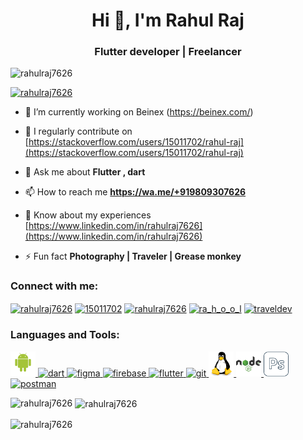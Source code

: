 <h1 align="center">Hi 👋, I'm Rahul Raj</h1>
<h3 align="center">Flutter developer | Freelancer </h3>

<p align="left"> <img src="https://komarev.com/ghpvc/?username=rahulraj7626&label=Profile%20views&color=0e75b6&style=flat" alt="rahulraj7626" /> </p>

<p align="left"> <a href="https://github.com/ryo-ma/github-profile-trophy"><img src="https://github-profile-trophy.vercel.app/?username=rahulraj7626" alt="rahulraj7626" /></a> </p>

- 🔭 I’m currently working on Beinex (https://beinex.com/)

- 📝 I regularly contribute on [https://stackoverflow.com/users/15011702/rahul-raj](https://stackoverflow.com/users/15011702/rahul-raj)

- 💬 Ask me about **Flutter , dart**

- 📫 How to reach me **https://wa.me/+919809307626**

- 📄 Know about my experiences [https://www.linkedin.com/in/rahulraj7626](https://www.linkedin.com/in/rahulraj7626)

- ⚡ Fun fact **Photography | Traveler | Grease monkey**

<h3 align="left">Connect with me:</h3>
<p align="left">
<a href="https://linkedin.com/in/rahulraj7626" target="blank"><img align="center" src="https://raw.githubusercontent.com/rahuldkjain/github-profile-readme-generator/master/src/images/icons/Social/linked-in-alt.svg" alt="rahulraj7626" height="30" width="40" /></a>
<a href="https://stackoverflow.com/users/15011702" target="blank"><img align="center" src="https://raw.githubusercontent.com/rahuldkjain/github-profile-readme-generator/master/src/images/icons/Social/stack-overflow.svg" alt="15011702" height="30" width="40" /></a>
<a href="https://fb.com/rahulraj7626" target="blank"><img align="center" src="https://raw.githubusercontent.com/rahuldkjain/github-profile-readme-generator/master/src/images/icons/Social/facebook.svg" alt="rahulraj7626" height="30" width="40" /></a>
<a href="https://instagram.com/ra_h_o_o_l" target="blank"><img align="center" src="https://raw.githubusercontent.com/rahuldkjain/github-profile-readme-generator/master/src/images/icons/Social/instagram.svg" alt="ra_h_o_o_l" height="30" width="40" /></a>
<a href="https://www.youtube.com/c/traveldev" target="blank"><img align="center" src="https://raw.githubusercontent.com/rahuldkjain/github-profile-readme-generator/master/src/images/icons/Social/youtube.svg" alt="traveldev" height="30" width="40" /></a>
</p>

<h3 align="left">Languages and Tools:</h3>
<p align="left"> <a href="https://developer.android.com" target="_blank" rel="noreferrer"> <img src="https://raw.githubusercontent.com/devicons/devicon/master/icons/android/android-original-wordmark.svg" alt="android" width="40" height="40"/> </a> <a href="https://dart.dev" target="_blank" rel="noreferrer"> <img src="https://www.vectorlogo.zone/logos/dartlang/dartlang-icon.svg" alt="dart" width="40" height="40"/> </a> <a href="https://www.figma.com/" target="_blank" rel="noreferrer"> <img src="https://www.vectorlogo.zone/logos/figma/figma-icon.svg" alt="figma" width="40" height="40"/> </a> <a href="https://firebase.google.com/" target="_blank" rel="noreferrer"> <img src="https://www.vectorlogo.zone/logos/firebase/firebase-icon.svg" alt="firebase" width="40" height="40"/> </a> <a href="https://flutter.dev" target="_blank" rel="noreferrer"> <img src="https://www.vectorlogo.zone/logos/flutterio/flutterio-icon.svg" alt="flutter" width="40" height="40"/> </a> <a href="https://git-scm.com/" target="_blank" rel="noreferrer"> <img src="https://www.vectorlogo.zone/logos/git-scm/git-scm-icon.svg" alt="git" width="40" height="40"/> </a> <a href="https://www.linux.org/" target="_blank" rel="noreferrer"> <img src="https://raw.githubusercontent.com/devicons/devicon/master/icons/linux/linux-original.svg" alt="linux" width="40" height="40"/> </a> <a href="https://nodejs.org" target="_blank" rel="noreferrer"> <img src="https://raw.githubusercontent.com/devicons/devicon/master/icons/nodejs/nodejs-original-wordmark.svg" alt="nodejs" width="40" height="40"/> </a> <a href="https://www.photoshop.com/en" target="_blank" rel="noreferrer"> <img src="https://raw.githubusercontent.com/devicons/devicon/master/icons/photoshop/photoshop-line.svg" alt="photoshop" width="40" height="40"/> </a> <a href="https://postman.com" target="_blank" rel="noreferrer"> <img src="https://www.vectorlogo.zone/logos/getpostman/getpostman-icon.svg" alt="postman" width="40" height="40"/> </a> </p>

<p><img align="left" src="https://github-readme-stats.vercel.app/api/top-langs?username=rahulraj7626&show_icons=true&locale=en&layout=compact" alt="rahulraj7626" /></p>

<p>&nbsp;<img align="center" src="https://github-readme-stats.vercel.app/api?username=rahulraj7626&show_icons=true&locale=en" alt="rahulraj7626" /></p>

<p><img align="center" src="https://github-readme-streak-stats.herokuapp.com/?user=rahulraj7626&" alt="rahulraj7626" /></p>
